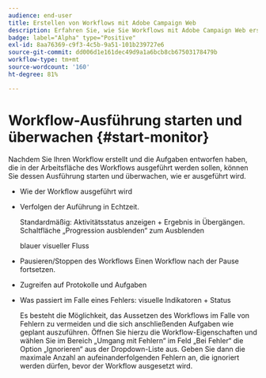 ```yaml
---
audience: end-user
title: Erstellen von Workflows mit Adobe Campaign Web
description: Erfahren Sie, wie Sie Workflows mit Adobe Campaign Web erstellen
badge: label="Alpha" type="Positive"
exl-id: 8aa76369-c9f3-4c5b-9a51-101b239727e6
source-git-commit: dd006d1e161dec49d9a1a6bcb8cb67503178479b
workflow-type: tm+mt
source-wordcount: '160'
ht-degree: 81%

---
```


# Workflow-Ausführung starten und überwachen {#start-monitor}

Nachdem Sie Ihren Workflow erstellt und die Aufgaben entworfen haben, die in der Arbeitsfläche des Workflows ausgeführt werden sollen, können Sie dessen Ausführung starten und überwachen, wie er ausgeführt wird.

* Wie der Workflow ausgeführt wird

* Verfolgen der Auführung in Echtzeit.

   Standardmäßig: Aktivitätsstatus anzeigen + Ergebnis in Übergängen. Schaltfläche „Progression ausblenden“ zum Ausblenden

   blauer visueller Fluss

* Pausieren/Stoppen des Workflows Einen Workflow nach der Pause fortsetzen.

* Zugreifen auf Protokolle und Aufgaben

* Was passiert im Falle eines Fehlers: visuelle Indikatoren + Status

   <!--to reformulate-->Es besteht die Möglichkeit, das Aussetzen des Workflows im Falle von Fehlern zu vermeiden und die sich anschließenden Aufgaben wie geplant auszuführen. Öffnen Sie hierzu die Workflow-Eigenschaften und wählen Sie im Bereich „Umgang mit Fehlern“ im Feld „Bei Fehler“ die Option „Ignorieren“ aus der Dropdown-Liste aus. Geben Sie dann die maximale Anzahl an aufeinanderfolgenden Fehlern an, die ignoriert werden dürfen, bevor der Workflow ausgesetzt wird.